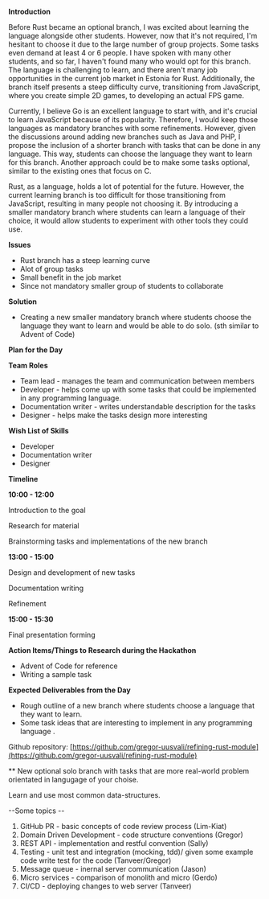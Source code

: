 **Introduction**

Before Rust became an optional branch, I was excited about learning the language alongside other students. However, now that it's not required, I'm hesitant to choose it due to the large number of group projects. Some tasks even demand at least 4 or 6 people. I have spoken with many other students, and so far, I haven't found many who would opt for this branch. The language is challenging to learn, and there aren't many job opportunities in the current job market in Estonia for Rust. Additionally, the branch itself presents a steep difficulty curve, transitioning from JavaScript, where you create simple 2D games, to developing an actual FPS game.

Currently, I believe Go is an excellent language to start with, and it's crucial to learn JavaScript because of its popularity. Therefore, I would keep those languages as mandatory branches with some refinements. However, given the discussions around adding new branches such as Java and PHP, I propose the inclusion of a shorter branch with tasks that can be done in any language. This way, students can choose the language they want to learn for this branch. Another approach could be to make some tasks optional, similar to the existing ones that focus on C.

Rust, as a language, holds a lot of potential for the future. However, the current learning branch is too difficult for those transitioning from JavaScript, resulting in many people not choosing it. By introducing a smaller mandatory branch where students can learn a language of their choice, it would allow students to experiment with other tools they could use.

**Issues**

- Rust branch has a steep learning curve
- Alot of group tasks
- Small benefit in the job market
- Since not mandatory smaller group of students to collaborate

**Solution**

- Creating a new smaller mandatory branch where students choose the language they want to learn and would be able to do solo. (sth similar to Advent of Code)

**Plan for the Day**

**Team Roles**

- Team lead - manages the team and communication between members
- Developer - helps come up with some tasks that could be implemented in any programming language.
- Documentation writer - writes understandable description for the tasks
- Designer - helps make the tasks design more interesting

**Wish List of Skills**

- Developer
- Documentation writer
- Designer

**Timeline**

**10:00 - 12:00**

Introduction to the goal

Research for material

Brainstorming tasks and implementations of the new branch

**13:00 - 15:00**

Design and development of new tasks

Documentation writing

Refinement

**15:00 - 15:30**

Final presentation forming

**Action Items/Things to Research during the Hackathon**

- Advent of Code for reference
- Writing a sample task

**Expected Deliverables from the Day**

- Rough outline of a new branch where students choose a language that they want to learn.
- Some task ideas that are interesting to implement in any programming language .

Github repository: [https://github.com/gregor-uusvali/refining-rust-module](https://github.com/gregor-uusvali/refining-rust-module)

\*\* New optional solo branch with tasks that are more real-world problem orientated in langugage of your choise.

Learn and use most common data-structures.

--Some topics --

1. GitHub PR - basic concepts of code review process (Lim-Kiat)
2. Domain Driven Development - code structure conventions (Gregor)
3. REST API - implementation and restful convention (Sally)
4. Testing - unit test and integration (mocking, tdd)/ given some example code write test for the code (Tanveer/Gregor)
5. Message queue - inernal server communication (Jason)
6. Micro services - comparison of monolith and micro (Gerdo)
7. CI/CD - deploying changes to web server (Tanveer)

